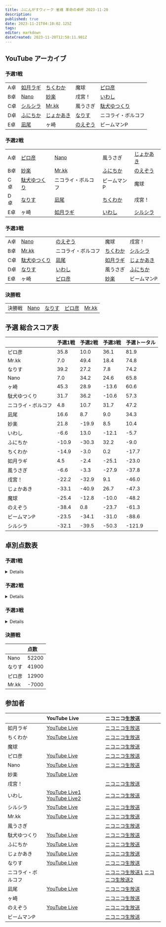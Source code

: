 ```yaml
---
title: ふにんがすウィーク 雀魂 革命の卓杯 2023-11-20
description: 
published: true
date: 2023-11-21T04:10:02.125Z
tags: 
editor: markdown
dateCreated: 2023-11-20T12:58:11.981Z
---
```


## YouTube アーカイブ

### 予選1戦

||||||
|:--|:--|:--|:--|:--|
|A卓|[如月ラギ](https://www.youtube.com/watch?v=MNMiyj1Wlt4&t=1033s)|[ちくわか](https://www.youtube.com/watch?v=iktveKLWmWk&t=1213s)|魔球|[ピロ彦](https://www.youtube.com/watch?v=LP6lLWYiIAA&t=1365s)|
|B卓|[Nano](https://www.youtube.com/watch?v=SjWgueT8XV8&t=1513s)|[妙楽](https://www.youtube.com/watch?v=7h33lwz-O50&t=1300s)|戌宮！|[いわし](https://www.youtube.com/watch?v=F9c8c_jSAco&t=1236s)|
|C卓|[シルシラ](https://www.youtube.com/watch?v=uWN60pCZ8x8&t=1656s)|[Mr.kk](https://www.youtube.com/watch?v=ZucFeY0vn18&t=1179s)|風うさぎ|[駄犬ゆつくり](https://www.youtube.com/watch?v=Xx_ipFUTSDg&t=1114s)|
|D卓|[ふにちか](https://www.youtube.com/watch?v=HI5ZCcQAZ8Q&t=1399s)|[じょかあき](https://www.youtube.com/watch?v=Uod3htV_h5M&t=1114s)|[なりす](https://www.youtube.com/watch?v=j_R6Mnssr5o&t=2930s)|ニコライ・ボルコフ|
|E卓|[凪尾](https://www.youtube.com/watch?v=RgtAJrLr3c8&t=1394s)|ヶ崎|[のえぞう](https://www.youtube.com/watch?v=rabgGikbydY&t=952s)|ビームマンP|

### 予選2戦

||||||
|:--|:--|:--|:--|:--|
|A卓|[ピロ彦](https://www.youtube.com/watch?v=LP6lLWYiIAA&t=6839s)|[Nano](https://www.youtube.com/watch?v=SjWgueT8XV8&t=6719s)|風うさぎ|[じょかあき](https://www.youtube.com/watch?v=Uod3htV_h5M&t=6494s)|
|B卓|[妙楽](https://www.youtube.com/watch?v=7h33lwz-O50&t=6514s)|[Mr.kk](https://www.youtube.com/watch?v=ZucFeY0vn18&t=6507s)|[ふにちか](https://www.youtube.com/watch?v=HI5ZCcQAZ8Q&t=6794s)|[のえぞう](https://www.youtube.com/watch?v=rabgGikbydY&t=6430s)|
|C卓|[駄犬ゆつくり](https://www.youtube.com/watch?v=Xx_ipFUTSDg&t=6425s)|ニコライ・ボルコフ|ビームマンP|魔球|
|D卓|[なりす](https://www.youtube.com/watch?v=j_R6Mnssr5o&t=8309s)|[凪尾](https://www.youtube.com/watch?v=RgtAJrLr3c8&t=6856s)|[ちくわか](https://www.youtube.com/watch?v=iktveKLWmWk&t=6679s)|戌宮！|
|E卓|ヶ崎|[如月ラギ](https://www.youtube.com/watch?v=MNMiyj1Wlt4&t=6503s)|[いわし](https://www.youtube.com/watch?v=oioNiLAg9qk&t=2803s)|[シルシラ](https://www.youtube.com/watch?v=uWN60pCZ8x8&t=6972s)|

### 予選3戦

||||||
|:--|:--|:--|:--|:--|
|A卓|[Nano](https://www.youtube.com/watch?v=SjWgueT8XV8)|[のえぞう](https://www.youtube.com/watch?v=rabgGikbydY)|魔球|戌宮！|
|B卓|[Mr.kk](https://www.youtube.com/watch?v=ZucFeY0vn18)|ニコライ・ボルコフ|[ちくわか](https://www.youtube.com/watch?v=iktveKLWmWk)|[シルシラ](https://www.youtube.com/watch?v=uWN60pCZ8x8)|
|C卓|[駄犬ゆつくり](https://www.youtube.com/watch?v=Xx_ipFUTSDg)|[凪尾](https://www.youtube.com/watch?v=RgtAJrLr3c8)|[如月ラギ](https://www.youtube.com/watch?v=MNMiyj1Wlt4)|[じょかあき](https://www.youtube.com/watch?v=Uod3htV_h5M)|
|D卓|[なりす](https://www.youtube.com/watch?v=j_R6Mnssr5o)|[いわし](https://www.youtube.com/watch?v=F9c8c_jSAco)|風うさぎ|[ふにちか](https://www.youtube.com/watch?v=HI5ZCcQAZ8Q)|
|E卓|ヶ崎|[ピロ彦](https://www.youtube.com/watch?v=LP6lLWYiIAA)|[妙楽](https://www.youtube.com/watch?v=7h33lwz-O50)|ビームマンP|

### 決勝戦

||||||
|:--|:--|:--|:--|:--|
|決勝戦|[Nano](https://www.youtube.com/watch?v=SjWgueT8XV8)|[なりす](https://www.youtube.com/watch?v=j_R6Mnssr5o)|[ピロ彦](https://www.youtube.com/watch?v=LP6lLWYiIAA)|[Mr.kk](https://www.youtube.com/watch?v=ZucFeY0vn18)|

## 予選 総合スコア表

| |予選1戦|予選2戦|予選3戦|予選トータル|
|:--|:--|:--|:--|:--|
|ピロ彦|35.8|10.0|36.1|81.9|
|Mr.kk|7.0|49.4|18.4|74.8|
|なりす|39.2|27.2|7.8|74.2|
|Nano|7.0|34.2|24.6|65.8|
|ヶ崎|45.3|28.9|-13.6|60.6|
|駄犬ゆつくり|31.7|36.2|-10.6|57.3|
|ニコライ・ボルコフ|4.8|10.7|31.7|47.2|
|凪尾|16.6|8.7|9.0|34.3|
|妙楽|21.8|-19.9|8.5|10.4|
|いわし|-6.6|13.0|-12.1|-5.7|
|ふにちか|-10.9|-30.3|32.2|-9.0|
|ちくわか|-14.9|-3.0|0.2|-17.7|
|如月ラギ|4.5|-2.4|-25.1|-23.0|
|風うさぎ|-6.6|-3.3|-27.9|-37.8|
|戌宮！|-22.2|-32.9|9.1|-46.0|
|じょかあき|-33.1|-40.9|26.7|-47.3|
|魔球|-25.4|-12.8|-10.0|-48.2|
|のえぞう|-38.4|0.8|-23.7|-61.3|
|ビームマンP|-23.5|-34.1|-31.0|-88.6|
|シルシラ|-32.1|-39.5|-50.3|-121.9|

## 卓別点数表

### 予選1戦

<details>

#### A卓

| |点数|スコア|
|:--|:--|:--|
|ピロ彦|45800|35.8|
|如月ラギ|24500|4.5|
|ちくわか|15100|-14.9|
|魔球|14600|-25.4|

#### B卓

| |点数|スコア|
|:--|:--|:--|
|妙楽|31800|21.8|
|Nano|27000|7.0|
|いわし|23400|-6.6|
|戌宮！|17800|-22.2|

#### C卓

| |点数|スコア|
|:--|:--|:--|
|駄犬ゆつくり|41700|31.7|
|Mr.kk|27000|7.0|
|風うさぎ|23400|-6.6|
|シルシラ|7900|-32.1|

#### D卓

| |点数|スコア|
|:--|:--|:--|
|なりす|49200|39.2|
|ニコライ・ボルコフ|24800|4.8|
|ふにちか|19100|-10.9|
|じょかあき|6900|-33.1|

#### E卓

| |点数|スコア|
|:--|:--|:--|
|ヶ崎|55300|45.3|
|凪尾|36600|16.6|
|ビームマンP|6500|-23.5|
|のえぞう|1600|-38.4|

</details>

### 予選2戦

<details>

#### A卓

| |点数|スコア|
|:--|:--|:--|
|Nano|44200|34.2|
|ピロ彦|30000|10.0|
|風うさぎ|26700|-3.3|
|じょかあき|-900|-40.9|

#### B卓

| |点数|スコア|
|:--|:--|:--|
|Mr.kk|59400|49.4|
|のえぞう|20800|0.8|
|妙楽|10100|-19.9|
|ふにちか|9700|-30.3|

#### C卓

| |点数|スコア|
|:--|:--|:--|
|駄犬ゆつくり|46200|36.2|
|ニコライ・ボルコフ|30700|10.7|
|ビームマンP|17200|-34.1|
|魔球|5900|-12.8|

#### D卓

| |点数|スコア|
|:--|:--|:--|
|なりす|37200|27.2|
|凪尾|28700|8.7|
|ちくわか|27000|-3.0|
|戌宮！|7100|-32.9|

#### E卓

| |点数|スコア|
|:--|:--|:--|
|ヶ崎|38900|28.9|
|いわし|33000|13.0|
|如月ラギ|27600|-2.4|
|シルシラ|500|-39.5|

</details>

### 予選3戦

<details>

#### A卓

| |点数|スコア|
|:--|:--|:--|
|Nano|34600|24.6|
|戌宮！|29100|9.1|
|魔球|20000|-10.0|
|のえぞう|16300|-23.7|

#### B卓

| |点数|スコア|
|:--|:--|:--|
|ニコライ・ボルコフ|41700|31.7|
|Mr.kk|38400|18.4|
|ちくわか|30200|0.2|
|シルシラ|-10300|-50.3|

#### C卓

| |点数|スコア|
|:--|:--|:--|
|じょかあき|36700|26.7|
|凪尾|29000|9.0|
|駄犬ゆつくり|19400|-10.6|
|如月ラギ|14900|-25.1|

#### D卓

| |点数|スコア|
|:--|:--|:--|
|ふにちか|42200|32.2|
|なりす|27800|7.8|
|いわし|17900|-12.1|
|風うさぎ|12100|-27.9|

#### E卓

| |点数|スコア|
|:--|:--|:--|
|ピロ彦|46100|36.1|
|妙楽|28500|8.5|
|ヶ崎|16400|-13.6|
|ビームマンP|9000|-31.0|

</details>

### 決勝戦

| |点数|
|:--|:--|
|Nano|52200|
|なりす|41900|
|ピロ彦|12900|
|Mr.kk|-7000|

## 参加者

| |YouTube Live|ニコニコ生放送|
|:--|:--|:--|
|如月ラギ|[YouTube Live](https://www.youtube.com/watch?v=MNMiyj1Wlt4)|[ニコニコ生放送](https://live.nicovideo.jp/watch/lv343467031)|
|ちくわか|[YouTube Live](https://www.youtube.com/watch?v=iktveKLWmWk)|[ニコニコ生放送](https://live.nicovideo.jp/watch/lv343466774)|
|魔球| |[ニコニコ生放送](https://live.nicovideo.jp/watch/lv343466711)|
|ピロ彦|[YouTube Live](https://www.youtube.com/watch?v=LP6lLWYiIAA)|[ニコニコ生放送](https://live.nicovideo.jp/watch/lv343465468)|
|Nano|[YouTube Live](https://www.youtube.com/watch?v=SjWgueT8XV8)|[ニコニコ生放送](https://live.nicovideo.jp/watch/lv343466836)|
|妙楽|[YouTube Live](https://www.youtube.com/watch?v=7h33lwz-O50)| |
|戌宮！| |[ニコニコ生放送](https://live.nicovideo.jp/watch/lv343466802)|
|いわし|[YouTube Live1](https://www.youtube.com/watch?v=F9c8c_jSAco) [YouTube Live2](https://www.youtube.com/watch?v=oioNiLAg9qk)|[ニコニコ生放送](https://live.nicovideo.jp/watch/lv343466977)|
|シルシラ|[YouTube Live](https://www.youtube.com/watch?v=uWN60pCZ8x8)|[ニコニコ生放送](https://live.nicovideo.jp/watch/lv343435742)|
|Mr.kk|[YouTube Live](https://www.youtube.com/watch?v=ZucFeY0vn18)|[ニコニコ生放送](https://live.nicovideo.jp/watch/lv343466510)|
|風うさぎ| |[ニコニコ生放送](https://live.nicovideo.jp/watch/lv343467281)|
|駄犬ゆつくり|[YouTube Live](https://www.youtube.com/watch?v=Xx_ipFUTSDg)|[ニコニコ生放送](https://live.nicovideo.jp/watch/lv343466979)|
|ふにちか|[YouTube Live](https://www.youtube.com/watch?v=HI5ZCcQAZ8Q)|[ニコニコ生放送](https://live.nicovideo.jp/watch/lv343466936)|
|じょかあき|[YouTube Live](https://www.youtube.com/watch?v=Uod3htV_h5M)|[ニコニコ生放送](https://live.nicovideo.jp/watch/lv343466248)|
|なりす|[YouTube Live](https://www.youtube.com/watch?v=j_R6Mnssr5o)|[ニコニコ生放送](https://live.nicovideo.jp/watch/lv343466495)|
|ニコライ・ボルコフ| |[ニコニコ生放送1](https://live.nicovideo.jp/watch/lv343426204) [ニコニコ生放送2](https://live.nicovideo.jp/watch/lv343469380)|
|凪尾|[YouTube Live](https://www.youtube.com/watch?v=RgtAJrLr3c8)|[ニコニコ生放送](https://live.nicovideo.jp/watch/lv343466883)|
|ヶ崎| |[ニコニコ生放送](https://live.nicovideo.jp/watch/lv343466889)|
|のえぞう|[YouTube Live](https://www.youtube.com/watch?v=rabgGikbydY)|[ニコニコ生放送](https://live.nicovideo.jp/watch/lv343467007)|
|ビームマンP| |[ニコニコ生放送](https://live.nicovideo.jp/watch/lv343466900)|
